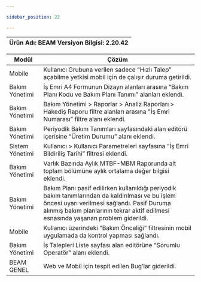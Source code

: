 ```yaml
---

sidebar_position: 22

---
```

| **Ürün Adı: BEAM         Versiyon Bilgisi: 2.20.42** |
|-----------------------------------------------|

| Modül                       | **Çözüm**                                                                                      
|-----------------------------|-------------------------------------------------------------------------------------------------------------------------------------------------------------------------------------------------------------------------------------------------------------------------------------------------------------------------------------------------------------------------------------------------------|
| Mobile          | Kullanıcı Grubuna verilen sadece “Hızlı Talep” açabilme yetkisi mobil için de çalışır duruma getirildi.                                                                                                                               |
| Bakım Yönetimi  | İş Emri A4 Formunun Dizayn alanları arasına “Bakım Planı Kodu ve Bakım Planı Tanımı” alanları eklendi.                                                                                                                                |
| Bakım Yönetimi  | Bakım Yönetimi \> Raporlar \> Analiz Raporları \> Hakediş Raporu filtre alanları arasına "İş Emri Numarası” filtre alanı eklendi.                                                                                                     |
| Bakım Yönetimi  | Periyodik Bakım Tanımları sayfasındaki alan editörü içerisine “Üretim Durumu” alanı eklendi.                                                                                                                                          |
| Sistem Yönetimi |  Kullanıcı \> Kullanıcı Parametreleri sayfasına “İş Emri Bildiriliş Tarihi” filtresi eklendi.                                                                                                                                         |
| Bakım Yönetimi  | Varlık Bazında Aylık MTBF-MBM Raporunda alt toplam bölümüne aylık ortalama değer bilgisi eklendi.                                                                                                                                     |
| Bakım Yönetimi  | Bakım Planı pasif edilirken kullanıldığı periyodik bakım tanımlarından da kaldırılması ve bu işlem öncesi uyarı verilmesi sağlandı. Pasif Duruma alınmış bakım planlarının tekrar aktif edilmesi esnasında yaşanan problem giderildi. |
| Mobile          | Kullanıcı üzerindeki “Bakım Önceliği” filtresinin mobil uygulamada da kontrol yapması sağlandı.                                                                                                                                       |
| Bakım Yönetimi  | İş Talepleri Liste sayfası alan editörüne “Sorumlu Operatör” alanı eklendi.                                                                                                                                                           |
| BEAM GENEL      | Web ve Mobil için tespit edilen Bug’lar giderildi.                                                                                                                                                                                    |